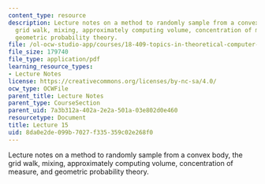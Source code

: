 ```yaml
---
content_type: resource
description: Lecture notes on a method to randomly sample from a convex body, the
  grid walk, mixing, approximately computing volume, concentration of measure, and
  geometric probability theory.
file: /ol-ocw-studio-app/courses/18-409-topics-in-theoretical-computer-science-an-algorithmists-toolkit-fall-2009/8da0e2de099b7027f335359c02e268f0_MIT18_409F09_scribe15.pdf
file_size: 179740
file_type: application/pdf
learning_resource_types:
- Lecture Notes
license: https://creativecommons.org/licenses/by-nc-sa/4.0/
ocw_type: OCWFile
parent_title: Lecture Notes
parent_type: CourseSection
parent_uid: 7a3b312a-402a-2e2a-501a-03e802d0e460
resourcetype: Document
title: Lecture 15
uid: 8da0e2de-099b-7027-f335-359c02e268f0
---
```

Lecture notes on a method to randomly sample from a convex body, the grid walk, mixing, approximately computing volume, concentration of measure, and geometric probability theory.